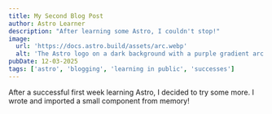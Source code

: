 ```yaml
---
title: My Second Blog Post
author: Astro Learner
description: "After learning some Astro, I couldn't stop!"
image:
  url: 'https://docs.astro.build/assets/arc.webp'
  alt: 'The Astro logo on a dark background with a purple gradient arc.'
pubDate: 12-03-2025
tags: ['astro', 'blogging', 'learning in public', 'successes']
---
```


After a successful first week learning Astro, I decided to try some more. I wrote and imported a small component from memory!
